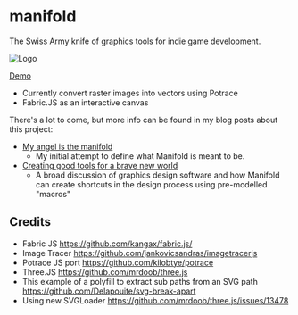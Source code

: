 # manifold
The Swiss Army knife of graphics tools for indie game development.

![Logo](https://cdn.rawgit.com/paulbrzeski/manifold/master/assets/manifold.svg)

[Demo](http://manifold.paulbrzeski.com)
- Currently convert raster images into vectors using Potrace
- Fabric.JS as an interactive canvas

There's a lot to come, but more info can be found in my blog posts about this project: 
- [My angel is the manifold](https://medium.com/@mail_59849/my-angel-is-the-manifold-d0b718d03071)
  - My initial attempt to define what Manifold is meant to be.
- [Creating good tools for a brave new world](https://medium.com/@mail_59849/creating-good-tools-for-a-brave-new-world-a85fa2da43cf)
  - A broad discussion of graphics design software and how Manifold can create shortcuts in the design process using pre-modelled "macros"

## Credits
- Fabric JS https://github.com/kangax/fabric.js/
- Image Tracer https://github.com/jankovicsandras/imagetracerjs
- Potrace JS port https://github.com/kilobtye/potrace
- Three.JS https://github.com/mrdoob/three.js
- This example of a polyfill to extract sub paths from an SVG path https://github.com/Delapouite/svg-break-apart
- Using new SVGLoader https://github.com/mrdoob/three.js/issues/13478
